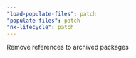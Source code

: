 ```yaml
---
"load-populate-files": patch
"populate-files": patch
"nx-lifecycle": patch
---
```


Remove references to archived packages
